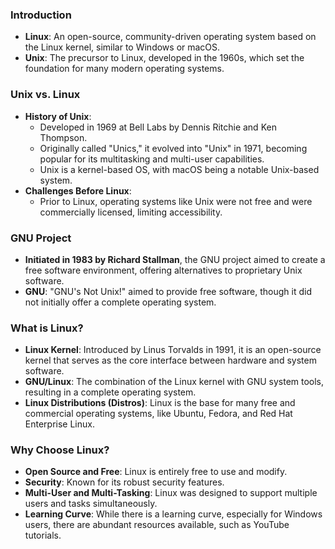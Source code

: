 ### **Introduction**
- **Linux**: An open-source, community-driven operating system based on the Linux kernel, similar to Windows or macOS.
- **Unix**: The precursor to Linux, developed in the 1960s, which set the foundation for many modern operating systems.

### **Unix vs. Linux**
- **History of Unix**: 
  - Developed in 1969 at Bell Labs by Dennis Ritchie and Ken Thompson.
  - Originally called "Unics," it evolved into "Unix" in 1971, becoming popular for its multitasking and multi-user capabilities.
  - Unix is a kernel-based OS, with macOS being a notable Unix-based system.
- **Challenges Before Linux**:
  - Prior to Linux, operating systems like Unix were not free and were commercially licensed, limiting accessibility.

### **GNU Project**
- **Initiated in 1983 by Richard Stallman**, the GNU project aimed to create a free software environment, offering alternatives to proprietary Unix software.
- **GNU**: "GNU's Not Unix!" aimed to provide free software, though it did not initially offer a complete operating system.

### **What is Linux?**
- **Linux Kernel**: Introduced by Linus Torvalds in 1991, it is an open-source kernel that serves as the core interface between hardware and system software.
- **GNU/Linux**: The combination of the Linux kernel with GNU system tools, resulting in a complete operating system.
- **Linux Distributions (Distros)**: Linux is the base for many free and commercial operating systems, like Ubuntu, Fedora, and Red Hat Enterprise Linux.

### **Why Choose Linux?**
- **Open Source and Free**: Linux is entirely free to use and modify.
- **Security**: Known for its robust security features.
- **Multi-User and Multi-Tasking**: Linux was designed to support multiple users and tasks simultaneously.
- **Learning Curve**: While there is a learning curve, especially for Windows users, there are abundant resources available, such as YouTube tutorials.
